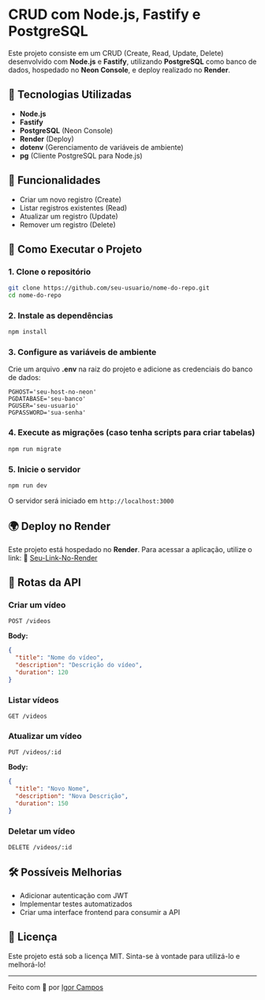 # CRUD com Node.js, Fastify e PostgreSQL

Este projeto consiste em um CRUD (Create, Read, Update, Delete) desenvolvido com **Node.js** e **Fastify**, utilizando **PostgreSQL** como banco de dados, hospedado no **Neon Console**, e deploy realizado no **Render**.

## 🚀 Tecnologias Utilizadas
- **Node.js**
- **Fastify**
- **PostgreSQL** (Neon Console)
- **Render** (Deploy)
- **dotenv** (Gerenciamento de variáveis de ambiente)
- **pg** (Cliente PostgreSQL para Node.js)

## 📌 Funcionalidades
- Criar um novo registro (Create)
- Listar registros existentes (Read)
- Atualizar um registro (Update)
- Remover um registro (Delete)

## 🔧 Como Executar o Projeto

### 1. Clone o repositório
```sh
git clone https://github.com/seu-usuario/nome-do-repo.git
cd nome-do-repo
```

### 2. Instale as dependências
```sh
npm install
```

### 3. Configure as variáveis de ambiente
Crie um arquivo **.env** na raiz do projeto e adicione as credenciais do banco de dados:
```env
PGHOST='seu-host-no-neon'
PGDATABASE='seu-banco'
PGUSER='seu-usuario'
PGPASSWORD='sua-senha'
```

### 4. Execute as migrações (caso tenha scripts para criar tabelas)
```sh
npm run migrate
```

### 5. Inicie o servidor
```sh
npm run dev
```
O servidor será iniciado em `http://localhost:3000`

## 🌍 Deploy no Render
Este projeto está hospedado no **Render**. Para acessar a aplicação, utilize o link:
🔗 [Seu-Link-No-Render](https://seu-app.render.com)

## 📜 Rotas da API
### Criar um vídeo
```http
POST /videos
```
**Body:**
```json
{
  "title": "Nome do vídeo",
  "description": "Descrição do vídeo",
  "duration": 120
}
```

### Listar vídeos
```http
GET /videos
```

### Atualizar um vídeo
```http
PUT /videos/:id
```
**Body:**
```json
{
  "title": "Novo Nome",
  "description": "Nova Descrição",
  "duration": 150
}
```

### Deletar um vídeo
```http
DELETE /videos/:id
```

## 🛠 Possíveis Melhorias
- Adicionar autenticação com JWT
- Implementar testes automatizados
- Criar uma interface frontend para consumir a API

## 📝 Licença
Este projeto está sob a licença MIT. Sinta-se à vontade para utilizá-lo e melhorá-lo!

---
Feito com 💙 por [Igor Campos](https://github.com/IgorCamps)

